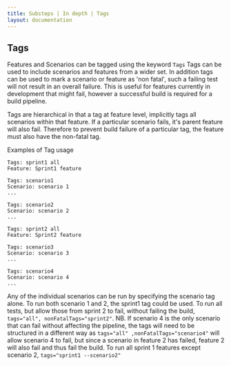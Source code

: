 ```yaml
---
title: Substeps | In depth | Tags
layout: documentation
---
```


## Tags

Features and Scenarios can be tagged using the keyword `Tags`  Tags can be used to include scenarios and features from a wider set. In addition tags can be used to mark a scenario or feature as 'non fatal', such a failing test will not result in an overall failure.  This is useful for features currently in development that might fail, however a successful build is required for a build pipeline.

Tags are hierarchical in that a tag at feature level, implicitly tags all scenarios within that feature.  If a particular scenario fails, it's parent feature will also fail.  Therefore to prevent build failure of a particular tag, the feature must also have the non-fatal tag.

Examples of Tag usage

``` gherkin
Tags: sprint1 all
Feature: Sprint1 feature

Tags: scenario1
Scenario: scenario 1
...

Tags: scenario2
Scenario: scenario 2
...
```

``` gherkin
Tags: sprint2 all
Feature: Sprint2 feature

Tags: scenario3
Scenario: scenario 3
...

Tags: scenario4
Scenario: scenario 4
...
```

Any of the individual scenarios can be run by specifying the scenario tag alone.  To run both scenario 1 and 2, the sprint1 tag could be used.  To run all tests, but allow those from sprint 2 to fail, without failing the build, `tags="all", nonFatalTags="sprint2"`.  NB.  If scenario 4 is the only scenario that can fail without affecting the pipeline, the tags will need to be structured in a different way as `tags="all" ,nonFatalTags="scenario4"` will allow scenario 4 to fail, but since a scenario in feature 2 has failed, feature 2 will also fail and thus fail the build.  To run all sprint 1 features except scenario 2, `tags="sprint1 --scenario2"`


